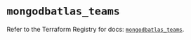 # `mongodbatlas_teams`

Refer to the Terraform Registry for docs: [`mongodbatlas_teams`](https://registry.terraform.io/providers/mongodb/mongodbatlas/1.17.0/docs/resources/teams).
